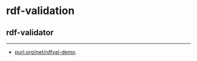 rdf-validation
==============

## rdf-validator
-----
* [purl.org/net/rdfval-demo](purl.org/net/rdfval-demo).
